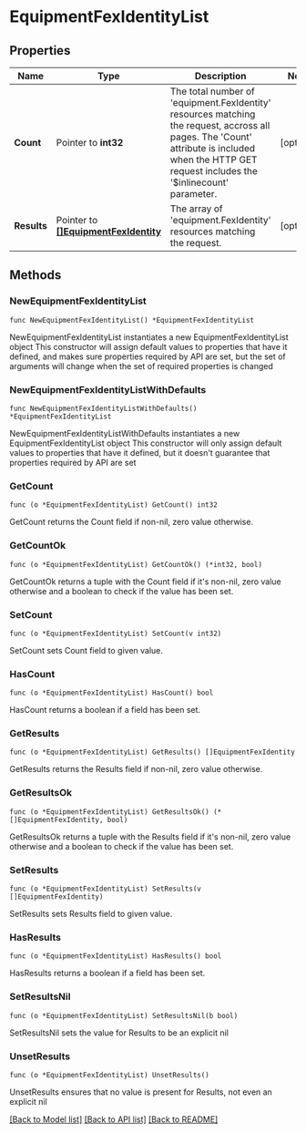 # EquipmentFexIdentityList

## Properties

Name | Type | Description | Notes
------------ | ------------- | ------------- | -------------
**Count** | Pointer to **int32** | The total number of &#39;equipment.FexIdentity&#39; resources matching the request, accross all pages. The &#39;Count&#39; attribute is included when the HTTP GET request includes the &#39;$inlinecount&#39; parameter. | [optional] 
**Results** | Pointer to [**[]EquipmentFexIdentity**](EquipmentFexIdentity.md) | The array of &#39;equipment.FexIdentity&#39; resources matching the request. | [optional] 

## Methods

### NewEquipmentFexIdentityList

`func NewEquipmentFexIdentityList() *EquipmentFexIdentityList`

NewEquipmentFexIdentityList instantiates a new EquipmentFexIdentityList object
This constructor will assign default values to properties that have it defined,
and makes sure properties required by API are set, but the set of arguments
will change when the set of required properties is changed

### NewEquipmentFexIdentityListWithDefaults

`func NewEquipmentFexIdentityListWithDefaults() *EquipmentFexIdentityList`

NewEquipmentFexIdentityListWithDefaults instantiates a new EquipmentFexIdentityList object
This constructor will only assign default values to properties that have it defined,
but it doesn't guarantee that properties required by API are set

### GetCount

`func (o *EquipmentFexIdentityList) GetCount() int32`

GetCount returns the Count field if non-nil, zero value otherwise.

### GetCountOk

`func (o *EquipmentFexIdentityList) GetCountOk() (*int32, bool)`

GetCountOk returns a tuple with the Count field if it's non-nil, zero value otherwise
and a boolean to check if the value has been set.

### SetCount

`func (o *EquipmentFexIdentityList) SetCount(v int32)`

SetCount sets Count field to given value.

### HasCount

`func (o *EquipmentFexIdentityList) HasCount() bool`

HasCount returns a boolean if a field has been set.

### GetResults

`func (o *EquipmentFexIdentityList) GetResults() []EquipmentFexIdentity`

GetResults returns the Results field if non-nil, zero value otherwise.

### GetResultsOk

`func (o *EquipmentFexIdentityList) GetResultsOk() (*[]EquipmentFexIdentity, bool)`

GetResultsOk returns a tuple with the Results field if it's non-nil, zero value otherwise
and a boolean to check if the value has been set.

### SetResults

`func (o *EquipmentFexIdentityList) SetResults(v []EquipmentFexIdentity)`

SetResults sets Results field to given value.

### HasResults

`func (o *EquipmentFexIdentityList) HasResults() bool`

HasResults returns a boolean if a field has been set.

### SetResultsNil

`func (o *EquipmentFexIdentityList) SetResultsNil(b bool)`

 SetResultsNil sets the value for Results to be an explicit nil

### UnsetResults
`func (o *EquipmentFexIdentityList) UnsetResults()`

UnsetResults ensures that no value is present for Results, not even an explicit nil

[[Back to Model list]](../README.md#documentation-for-models) [[Back to API list]](../README.md#documentation-for-api-endpoints) [[Back to README]](../README.md)



